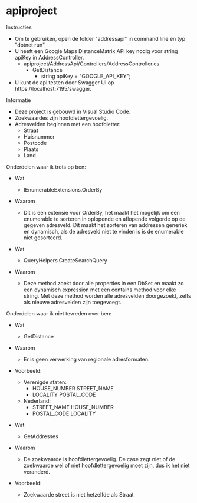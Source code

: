 # apiproject

Instructies

  - Om te gebruiken, open de folder "addressapi" in command line en typ 
  "dotnet run"
  - U heeft een Google Maps DistanceMatrix API key nodig voor string apiKey in AddressController.
    - apiproject/AddressApi/Controllers/AddressController.cs
      - GetDistance
        - string apiKey = "GOOGLE_API_KEY"; 
  - U kunt de api testen door Swagger UI op https://localhost:7195/swagger.

Informatie

  - Deze project is gebouwd in Visual Studio Code.
  - Zoekwaardes zijn hoofdlettergevoelig.
  - Adresvelden beginnen met een hoofdletter:
    - Straat
    - Huisnummer
    - Postcode
    - Plaats
    - Land

Onderdelen waar ik trots op ben:
  
  - Wat
    - IEnumerableExtensions.OrderBy
  - Waarom
    - Dit is een extensie voor OrderBy, het maakt het mogelijk om een enumerable te sorteren in oplopende en aflopende volgorde op de gegeven adresveld. Dit maakt het sorteren van addressen generiek en dynamisch, als de adresveld niet te vinden is is de enumerable niet gesorteerd.
  
  - Wat
    - QueryHelpers.CreateSearchQuery
  - Waarom
    - Deze method zoekt door alle properties in een DbSet en maakt zo een dynamisch expression met een contains method voor elke string. Met deze method worden alle adresvelden doorgezoekt, zelfs als nieuwe adresvelden zijn toegevoegt.


Onderdelen waar ik niet tevreden over ben:

  - Wat
    - GetDistance
  - Waarom
    - Er is geen verwerking van regionale adresformaten.
  - Voorbeeld:
    - Verenigde staten:
      - HOUSE_NUMBER STREET_NAME
      - LOCALITY POSTAL_CODE
    - Nederland:
      - STREET_NAME HOUSE_NUMBER
      - POSTAL_CODE LOCALITY

  - Wat
    - GetAddresses
  - Waarom
    - De zoekwaarde is hoofdlettergevoelig. De case zegt niet of de zoekwaarde wel of niet hoofdlettergevoelig moet zijn, dus ik het niet veranderd.
  - Voorbeeld:
    - Zoekwaarde street is niet hetzelfde als Straat

